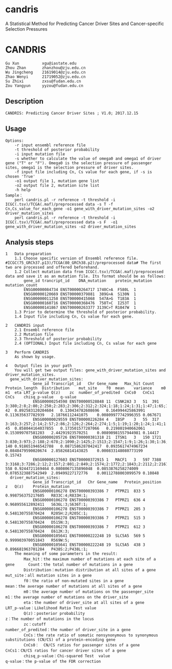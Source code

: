 # candris
A Statistical Method for Predicting Cancer Driver Sites and Cancer-specific Selection Pressures

CANDRIS
=====
	Gu Xun			xgu@iastate.edu
	Zhou Zhan		zhanzhou@zju.edu.cn
	Wu Jingcheng	21619014@zju.edu.cn
	Zhao Wenyi		21719052@zju.edu.cn
	Su Zhixi		zxsu@fudan.edu.cn
	Zou Yangyun		yyzou@fudan.edu.cn
	
	
Description
---
	CANDRIS: Predicting Cancer Driver Sites ; V1.0; 2017.12.15
	
	
Usage
---	
	Options:
		-r input ensembl reference file 
		-t threshold of posterior probability
		-i input mutation file
		-s whether to calculate the value of omega0 and omega1 of driver gene ("T" or "F"). Omega0 is the selection pressure of passenger sites, omega1 is the selection pressure of driver sites.
		-f input file including Cn, Cs value for each gene, if -s is chosen 'True'		
		-o1 output file 1, mutation gene list 
		-o2 output file 2, mutation site list
		-h help
	Sample：
		perl candris.pl -r reference -t threshold -i ICGC(.tsv)/TCGA(.maf)/preprocessed data -s T -f Cn,Cs_value_for_each_gene -o1 gene_with_driver_mutation_sites -o2 driver_mutation_sites 
		perl candris.pl -r reference -t threshold -i ICGC(.tsv)/TCGA(.maf)/preprocessed data -s F  -o1 gene_with_driver_mutation_sites -o2 driver_mutation_sites 
	
	
Analysis steps
---	
	1	Data preparation
		1.1 Choose specific version of Ensembl reference file. #ICGC(75_GRCh37.p13)/TCGA(80_GRCh38.p2)/preprocessed data# The first two are processed and offered beforehand.
		1.2 Collect mutation data from ICGC(.tsv)/TCGA(.maf)/preprocessed data and save it as an mutation file. Its format should be as follows:
			gene_id	trancript_id	DNA_mutation	protein_mutation	mutation_count
			ENSG00000084734 ENST00000264717 1740C>A  F580L  1
			ENSG00000120669 ENST00000379881  389G>A  S130N  1
			ENSG00000011258 ENST00000415868  547A>G  T183A  1
			ENSG00000160716 ENST00000368476  758T>C  I253T  1
			ENSG00000141867 ENST00000263377 3139C>T R1047W  1
		1.3 Prior to determine the threshold of posterior probability.
		1.4 Input file including Cn, Cs value for each gene.
		
	2	CANDRIS input
		2.1 Ensembl reference file  
		2.2 Mutation file 
		2.3 Threshold of posterior probability
		2.4 (OPTIONAL) Input file including Cn, Cs value for each gene
		
	3	Perform CANDRIS
		As shown by usage.
		
	4	Output files in your path 
		You will get two output files: gene_with_driver_mutation_sites and driver_mutation_sites.
      gene_with_driver_mutation_sites:
				Gene_id	Transcript_id	Chr	Gene_name	Max_hit	Count	Protein_length	Distribution	mut_site	f0	mean	variance	m0	m1	eta	LRT_p-value	Q(z)	zc	number_of_predited	CnCs0	CnCs1	CnCs	chisq_p-value	q-value
				ENSG00000254598	ENST00000528848	11	CSNK2A3	3	51	391	3:380;2:8;2:80;2:250;2:283;2:306;2:312;2:324;1:18;1:24;1:31;1:47;1:65;1:95;1:96;1:99;1:122;1:125;1:128;1:134;1:153;1:155;1:166;1:180;1:186;1:187;1:199;1:228;1:233;1:256;1:271;1:277;1:288;1:316;1:328;1:333;1:334;1:338;1:351;1:354;1:382;1:385;	42	0.892583120204604	0.130434782608696	0.164994425863991	0.113635637782939	2.18766112441075	0.00809977742996355	0.067671
				ENSG00000029559	ENST00000226284	4	IBSP	3	55	317	3:163;3:257;2:14;2:57;2:86;2:126;2:264;2:274;1:5;1:19;1:20;1:24;1:41;1:43;1:44;1:80;1:83;1:94;1:102;1:105;1:116;1:143;1:148;1:153;1:154;1:157;1:164;1:178;1:182;1:189;1:196;1:201;1:224;1:234;1:236;1:238;1:245;1:259;1:268;1:281;1:286;1:288;1:295;1:296;1:302;	45	0.858044164037855	0.173501577287066	0.219801940662061	0.153099707581283	2.44291923570251	0.00890981557944981	0.14417
				ENSG00000205726	ENST00000381318	21	ITSN1	3	150	1721	3:830;3:973;2:188;2:678;2:1090;2:1425;2:1513;2:1547;1:9;1:26;1:30;1:36;1:53;1:66;1:84;1:85;1:89;1:91;1:93;1:96;1:106;1:110;1:112;1:138;1:148;1:156;1:168;1:169;1:187;1:236;1:248;1:265;1:283;1:360;1:361;1:382;1:410;1:417;1:421;1:439;1:447;1:451;1:453;1:464;1:466;1:483;1:496;1:528;1:530;1:551;1:561;1:563;1:571;1:575;1:609;1:611;1:625;1:628;1:637;1:643;1:651;1:661;1:672;1:687;1:707;1:727;1:747;1:759;1:783;1:787;1:790;1:802;1:805;1:834;1:838;1:840;1:851;1:856;1:884;1:897;1:903;1:905;1:917;1:933;1:942;1:975;1:978;1:981;1:1009;1:1048;1:1049;1:1052;1:1087;1:1091;1:1126;1:1173;1:1195;1:1206;1:1214;1:1221;1:1224;1:1225;1:1238;1:1282;1:1284;1:1298;1:1302;1:1314;1:1335;1:1346;1:1372;1:1386;1:1419;1:1422;1:1424;1:1460;1:1461;1:1465;1:1468;1:1485;1:1487;1:1493;1:1502;1:1531;1:1532;1:1552;1:1554;1:1566;1:1571;1:1581;1:1595;1:1600;1:1618;1:1620;1:1681;1:1683;1:1684;1:1690;1:1710;1:1720;	140	0.918651946542708	0.0871586287042417	0.0935617474967234	0.0848479590020674	2.85826814143825	0.000833148080773199	0.15743
				ENSG00000127603	ENST00000372915	1	MACF1	3	597	7388	3:3168;3:7286;2:12;2:157;2:801;2:849;2:1574;2:1772;2:1843;2:2112;2:2161;2:2858;2:2882;2:2944;2:3055;2:3101;2:3659;2:3747;2:4291;2:4785;2:4864;2:4925;2:4933;2:4986;2:5119;2:5134;2:5387;2:5888;2:6209;2:6276;2:6915;2:6961;2:7037;2:7081;2:7112;2:7177;2:7277;1:6;1:18;1:24;1:30;1:36;1:45;1:64;1:76;1:81;1:94;1:104;1:115;1:140;1:208;1:213;1:214;1:234;1:239;1:252;1:275;1:287;1:310;1:315;1:344;1:346;1:352;1:359;1:393;1:397;1:401;1:406;1:412;1:418;1:420;1:422;1:424;1:437;1:443;1:454;1:476;1:478;1:479;1:494;1:495;1:526;1:532;1:539;1:587;1:591;1:602;1:607;1:630;1:688;1:703;1:705;1:716;1:722;1:739;1:752;1:794;1:811;1:819;1:833;1:845;1:851;1:856;1:861;1:888;1:894;1:898;1:957;1:993;1:1005;1:1010;1:1028;1:1035;1:1046;1:1051;1:1052;1:1057;1:1059;1:1075;1:1083;1:1086;1:1097;1:1110;1:1123;1:1127;1:1131;1:1132;1:1167;1:1177;1:1187;1:1190;1:1194;1:1195;1:1219;1:1231;1:1243;1:1244;1:1252;1:1255;1:1281;1:1288;1:1301;1:1333;1:1340;1:1343;1:1346;1:1349;1:1354;1:1355;1:1358;1:1367;1:1368;1:1381;1:1393;1:1412;1:1421;1:1430;1:1432;1:1442;1:1470;1:1506;1:1535;1:1553;1:1569;1:1605;1:1615;1:1617;1:1618;1:1622;1:1631;1:1638;1:1644;1:1656;1:1664;1:1685;1:1687;1:1719;1:1740;1:1745;1:1759;1:1780;1:1784;1:1801;1:1812;1:1836;1:1852;1:1854;1:1862;1:1870;1:1871;1:1906;1:1924;1:1938;1:1967;1:1982;1:2022;1:2077;1:2093;1:2099;1:2105;1:2141;1:2148;1:2152;1:2174;1:2184;1:2191;1:2199;1:2200;1:2207;1:2219;1:2222;1:2238;1:2286;1:2293;1:2301;1:2309;1:2324;1:2351;1:2382;1:2387;1:2426;1:2435;1:2465;1:2493;1:2496;1:2538;1:2550;1:2559;1:2561;1:2581;1:2583;1:2607;1:2608;1:2612;1:2626;1:2658;1:2660;1:2686;1:2687;1:2710;1:2711;1:2738;1:2773;1:2782;1:2783;1:2821;1:2827;1:2829;1:2836;1:2856;1:2861;1:2867;1:2872;1:2880;1:2883;1:2898;1:2903;1:2907;1:2915;1:2927;1:2943;1:2957;1:2993;1:3020;1:3022;1:3034;1:3037;1:3076;1:3084;1:3096;1:3099;1:3104;1:3132;1:3202;1:3207;1:3214;1:3220;1:3232;1:3264;1:3276;1:3277;1:3278;1:3285;1:3338;1:3356;1:3365;1:3375;1:3394;1:3457;1:3485;1:3506;1:3507;1:3537;1:3540;1:3545;1:3551;1:3562;1:3588;1:3591;1:3609;1:3649;1:3650;1:3667;1:3669;1:3712;1:3721;1:3731;1:3740;1:3751;1:3773;1:3781;1:3794;1:3802;1:3812;1:3838;1:3842;1:3871;1:3883;1:3895;1:3900;1:3914;1:3930;1:3949;1:3961;1:3963;1:3968;1:3970;1:3972;1:3976;1:4013;1:4019;1:4027;1:4055;1:4057;1:4066;1:4070;1:4080;1:4094;1:4096;1:4099;1:4128;1:4172;1:4173;1:4197;1:4201;1:4230;1:4255;1:4264;1:4287;1:4313;1:4352;1:4356;1:4373;1:4385;1:4398;1:4433;1:4486;1:4552;1:4573;1:4591;1:4599;1:4667;1:4713;1:4717;1:4769;1:4779;1:4781;1:4789;1:4793;1:4799;1:4813;1:4816;1:4832;1:4833;1:4849;1:4855;1:4862;1:4867;1:4895;1:4923;1:4944;1:4958;1:5012;1:5015;1:5064;1:5080;1:5116;1:5130;1:5132;1:5142;1:5155;1:5172;1:5176;1:5183;1:5184;1:5190;1:5224;1:5257;1:5265;1:5275;1:5282;1:5291;1:5320;1:5322;1:5324;1:5330;1:5346;1:5365;1:5369;1:5379;1:5392;1:5402;1:5410;1:5420;1:5434;1:5460;1:5472;1:5473;1:5497;1:5570;1:5572;1:5580;1:5590;1:5667;1:5685;1:5689;1:5743;1:5765;1:5773;1:5791;1:5821;1:5824;1:5835;1:5836;1:5845;1:5862;1:5867;1:5893;1:5908;1:5910;1:5920;1:5925;1:5979;1:5983;1:5999;1:6013;1:6015;1:6025;1:6026;1:6037;1:6040;1:6060;1:6065;1:6066;1:6074;1:6108;1:6109;1:6137;1:6142;1:6147;1:6171;1:6188;1:6191;1:6194;1:6205;1:6250;1:6255;1:6261;1:6262;1:6265;1:6266;1:6267;1:6278;1:6285;1:6291;1:6299;1:6309;1:6342;1:6345;1:6368;1:6379;1:6393;1:6406;1:6411;1:6421;1:6433;1:6448;1:6488;1:6491;1:6521;1:6528;1:6537;1:6542;1:6550;1:6589;1:6632;1:6639;1:6644;1:6651;1:6655;1:6659;1:6663;1:6685;1:6686;1:6688;1:6730;1:6747;1:6757;1:6763;1:6791;1:6810;1:6819;1:6820;1:6834;1:6842;1:6843;1:6860;1:6869;1:6872;1:6875;1:6892;1:6905;1:6908;1:6923;1:6932;1:6939;1:6958;1:6968;1:6988;1:6994;1:7016;1:7042;1:7054;1:7066;1:7068;1:7073;1:7075;1:7080;1:7083;1:7087;1:7096;1:7148;1:7158;1:7161;1:7164;1:7166;1:7181;1:7199;1:7222;1:7244;1:7248;1:7263;1:7272;1:7273;1:7283;1:7327;1:7367;1:7376;	558	0.9244721169464	0.0808067135896048	0.0853876258274009	0.0785323887542949	2.09499227172776	0.00112788003099579	0.10848
      driver_mutation_sites:
				Gene_id	Transcript_id	Chr	Gene_name	Protein_position	z	Q(z)	Protein_mutation
				ENSG00000106278	ENST00000393386	7	PTPRZ1	833	5	0.998756375217605	R833C:4;R833H:1;
				ENSG00000106278	ENST00000393386	7	PTPRZ1	636	4	0.968955612892411	S636L:3;S636T:1;
				ENSG00000106278	ENST00000393386	7	PTPRZ1	205	3	0.548130755870424	R205H:2;R205C:1;
				ENSG00000106278	ENST00000393386	7	PTPRZ1	515	3	0.548130755870424	D515N:3;
				ENSG00000106278	ENST00000393386	7	PTPRZ1	612	3	0.548130755870424	E612K:3;
				ENSG00000105641	ENST00000222248	19	SLC5A5	569	5	0.999903970051843	R569W:5;
				ENSG00000105641	ENST00000222248	19	SLC5A5	438	3	0.896681963701284	P438S:2;P438L:1;		
		The meaning of some parameters in the result:
			Max_hit：the maximum number of mutations at each site of a gene		Count：the total number of mutations in a gene
			Distribution：mutation distribution at all sites of a gene			mut_site：all mutation sites in a gene
			f0：the ratio of non-mutated sites in a gene						mean：the average number of mutations at all sites of a gene
			m0：the average number of mutations on the passenger_site			m1：the average number of mutations on the driver_site
			eta：the number of driver_site at all sites of a gene				LRT_p-value：Likelihood Ratio Test value
			Q(z)：posterior probability											z：The number of mutations in the locus
			zc：cutoff															number_of_predited：the number of driver_site in a gene				
			CnCs：the rate ratio of somatic nonsynonymous to synonymous substitutions (CN/CS) of a protein-encoding gene																															
			CnCs0：	CN/CS ratios for passenger sites of a gene					CnCs1：CN/CS ratios for cancer driver sites of a gene															
			chisq_p-value：Chi-squared Test	value								q-value：the p-value of the FDR correction												




		
		
